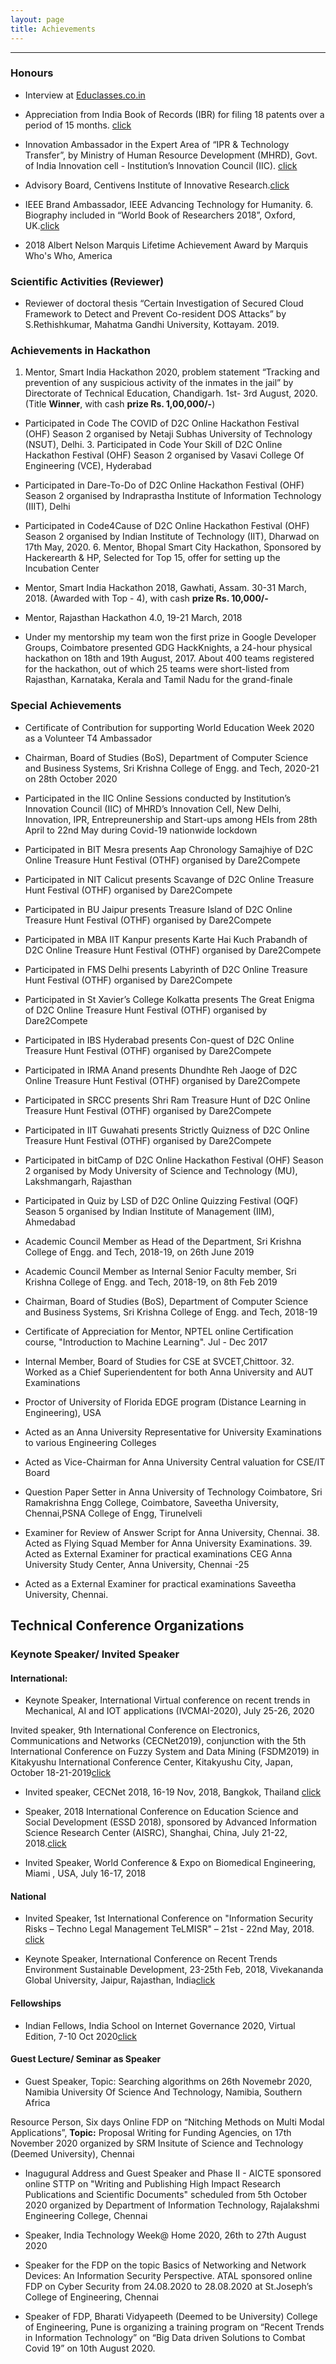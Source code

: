 ```yaml
---
layout: page
title: Achievements
---
```

------------------------------------------------------------------------------------------------------------


### Honours  
  
* Interview at [Educlasses.co.in](https://educlasses.co.in/interview-dr-balakrishnan-s-data-science-computer-science-writer-professor-author-coimbatore.html)

* Appreciation from India Book of Records (IBR) for filing 18 patents over a  period of 15 months. [click](https://indiabookofrecords.in/appreciation-dr-balakrishnan-subramanian/#more-40281)

* Innovation Ambassador in the Expert Area of “IPR & Technology  Transfer”, by Ministry of Human Resource Development (MHRD), Govt. of  India Innovation cell - Institution’s Innovation Council (IIC). [click](https://mic.gov.in/iic_innovationambassador.php?type=MQ==)

* Advisory Board, Centivens Institute of Innovative Research.[click](http://www.centivens.com/advisory-board.php)

* IEEE Brand Ambassador, IEEE Advancing Technology for Humanity. 6. Biography included in “World Book of Researchers 2018”, Oxford, UK.[click](https://bookofresearchers.com/2018/balakrishnan-subramanian/)

* 2018 Albert Nelson Marquis Lifetime Achievement Award by Marquis Who's  Who, America


### Scientific Activities (Reviewer)
  
* Reviewer of doctoral thesis “Certain Investigation of Secured Cloud Framework  to Detect and Prevent Co-resident DOS Attacks” by S.Rethishkumar, Mahatma  Gandhi University, Kottayam. 2019. 

### Achievements in Hackathon  
  
1. Mentor, Smart India Hackathon 2020, problem statement “Tracking and  prevention of any suspicious activity of the inmates in the jail” by Directorate of  Technical Education, Chandigarh. 1st- 3rd August, 2020. (Title __Winner__, with cash  __prize Rs. 1,00,000/-__) 

* Participated in Code The COVID of D2C Online Hackathon Festival (OHF)  Season 2 organised by Netaji Subhas University of Technology (NSUT), Delhi. 3. Participated in Code Your Skill of D2C Online Hackathon Festival (OHF) Season  2 organised by Vasavi College Of Engineering (VCE), Hyderabad

* Participated in Dare-To-Do of D2C Online Hackathon Festival (OHF) Season 2  organised by Indraprastha Institute of Information Technology (IIIT), Delhi

* Participated in Code4Cause of D2C Online Hackathon Festival (OHF) Season 2  organised by Indian Institute of Technology (IIT), Dharwad on 17th May, 2020. 6. Mentor, Bhopal Smart City Hackathon, Sponsored by Hackerearth & HP, Selected  for Top 15, offer for setting up the Incubation Center

* Mentor, Smart India Hackathon 2018, Gawhati, Assam. 30-31 March, 2018.  (Awarded with Top - 4), with cash __prize Rs. 10,000/-__

* Mentor, Rajasthan Hackathon 4.0, 19-21 March, 2018

* Under my mentorship my team won the first prize in Google Developer Groups,  Coimbatore presented GDG HackKnights, a 24-hour physical hackathon on 18th  and 19th August, 2017. About 400 teams registered for the hackathon, out of  which 25 teams were short-listed from Rajasthan, Karnataka, Kerala and Tamil  Nadu for the grand-finale


### Special Achievements  
  
* Certificate of Contribution for supporting World Education Week 2020 as a  Volunteer T4 Ambassador

* Chairman, Board of Studies (BoS), Department of Computer Science and  Business Systems, Sri Krishna College of Engg. and Tech, 2020-21 on 28th October 2020

* Participated in the IIC Online Sessions conducted by Institution’s Innovation  Council (IIC) of MHRD’s Innovation Cell, New Delhi, Innovation, IPR,  Entrepreunership and Start-ups among HEIs from 28th April to 22nd May during  Covid-19 nationwide lockdown

* Participated in BIT Mesra presents Aap Chronology Samajhiye of D2C Online  Treasure Hunt Festival (OTHF) organised by Dare2Compete

* Participated in NIT Calicut presents Scavange of D2C Online Treasure Hunt  Festival (OTHF) organised by Dare2Compete

* Participated in BU Jaipur presents Treasure Island of D2C Online Treasure Hunt  Festival (OTHF) organised by Dare2Compete

* Participated in MBA IIT Kanpur presents Karte Hai Kuch Prabandh of D2C Online Treasure Hunt Festival (OTHF) organised by Dare2Compete

* Participated in FMS Delhi presents Labyrinth of D2C Online Treasure Hunt  Festival (OTHF) organised by Dare2Compete

* Participated in St Xavier’s College Kolkatta presents The Great Enigma of D2C Online Treasure Hunt Festival (OTHF) organised by Dare2Compete

* Participated in IBS Hyderabad presents Con-quest of D2C Online Treasure Hunt  Festival (OTHF) organised by Dare2Compete

* Participated in IRMA Anand presents Dhundhte Reh Jaoge of D2C Online  Treasure Hunt Festival (OTHF) organised by Dare2Compete

* Participated in SRCC presents Shri Ram Treasure Hunt of D2C Online Treasure  Hunt Festival (OTHF) organised by Dare2Compete

* Participated in IIT Guwahati presents Strictly Quizness of D2C Online Treasure  Hunt Festival (OTHF) organised by Dare2Compete

* Participated in bitCamp of D2C Online Hackathon Festival (OHF) Season 2 organised by Mody University of Science and Technology (MU), Lakshmangarh,  Rajasthan

* Participated in Quiz by LSD of D2C Online Quizzing Festival (OQF) Season 5  organised by Indian Institute of Management (IIM), Ahmedabad

* Academic Council Member as Head of the Department, Sri Krishna College of  Engg. and Tech, 2018-19, on 26th June 2019

* Academic Council Member as Internal Senior Faculty member, Sri Krishna  College of Engg. and Tech, 2018-19, on 8th Feb 2019

* Chairman, Board of Studies (BoS), Department of Computer Science and  Business Systems, Sri Krishna College of Engg. and Tech, 2018-19
* Certificate of Appreciation for Mentor, NPTEL online Certification course,  "Introduction to Machine Learning". Jul - Dec 2017

* Internal Member, Board of Studies for CSE at SVCET,Chittoor. 32. Worked as a Chief Superiendentent for both Anna University and AUT  Examinations

* Proctor of University of Florida EDGE program (Distance Learning in  Engineering), USA

* Acted as an Anna University Representative for University Examinations to  various Engineering Colleges

* Acted as Vice-Chairman for Anna University Central valuation for CSE/IT Board
* Question Paper Setter in Anna University of Technology Coimbatore, Sri  Ramakrishna Engg College, Coimbatore, Saveetha University, Chennai,PSNA  College of Engg, Tirunelveli

* Examiner for Review of Answer Script for Anna University, Chennai. 38. Acted as Flying Squad Member for Anna University Examinations. 39. Acted as External Examiner for practical examinations CEG Anna University  Study Center, Anna University, Chennai -25

* Acted as a External Examiner for practical examinations Saveetha University,  Chennai.


## Technical Conference Organizations  
  
### Keynote Speaker/ Invited Speaker  
  
#### International: 
* Keynote Speaker, International Virtual conference on recent trends in  Mechanical, AI and IOT applications (IVCMAI-2020), July 25-26, 2020

Invited speaker, 9th International Conference on Electronics, Communications  and Networks (CECNet2019), conjunction with the 5th International Conference  on Fuzzy System and Data Mining (FSDM2019) in Kitakyushu International  Conference Center, Kitakyushu City, Japan, October 18-21-2019[click](http://www.cecnetconf.org/speaker/Balakrishnan.html)

* Invited speaker, CECNet 2018, 16-19 Nov, 2018, Bangkok, Thailand [click](http://www.cecnetconf.org/InvitedSpeakers.html)

* Speaker, 2018 International Conference on Education Science and Social  Development (ESSD 2018), sponsored by Advanced Information Science  Research Center (AISRC), Shanghai, China, July 21-22, 2018.[click](http://www.essd-2018.org/?op=speakers)

* Invited Speaker, World Conference & Expo on Biomedical Engineering, Miami ,  USA, July 16-17, 2018

#### National

* Invited Speaker, 1st International Conference on "Information Security Risks – Techno Legal Management TeLMISR" – 21st - 22nd May, 2018. [click](http://telmisr.com/speakers.php)

* Keynote Speaker, International Conference on Recent Trends Environment  Sustainable Development, 23-25th Feb, 2018, Vivekananda Global University,  Jaipur, Rajasthan, India[click](http://www.ieae.in/rtesd/index.php#)

#### Fellowships  
  
* Indian Fellows, India School on Internet Governance 2020, Virtual Edition, 7-10  Oct 2020[click](https://insig.in/?page_id=22)

#### Guest Lecture/ Seminar as Speaker  
  
* Guest Speaker, Topic: Searching algorithms on 26th Novemebr 2020, Namibia  University Of Science And Technology, Namibia, Southern Africa

Resource Person, Six days Online FDP on “Nitching Methods on Multi Modal  Applications”, __Topic:__ Proposal Writing for Funding Agencies, on 17th November 2020 organized by SRM Insitute of Science and Technology (Deemed  University), Chennai

* Inagugural Address and Guest Speaker and Phase II - AICTE sponsored online  STTP on "Writing and Publishing High Impact Research Publications and  Scientific Documents" scheduled from 5th October 2020 organized by Department of Information Technology, Rajalakshmi Engineering College,  Chennai

* Speaker, India Technology Week@ Home 2020, 26th to 27th August 2020

* Speaker for the FDP on the topic Basics of Networking and Network Devices:  An Information Security Perspective. ATAL sponsored online FDP on Cyber  Security from 24.08.2020 to 28.08.2020 at St.Joseph’s College of Engineering,  Chennai

* Speaker of FDP, Bharati Vidyapeeth (Deemed to be University) College of  Engineering, Pune is organizing a training program on “Recent Trends in  Information Technology” on “Big Data driven Solutions to Combat Covid 19” on  10th August 2020.